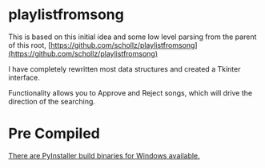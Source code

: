 # playlistfromsong

This is based on this initial idea and some low level parsing from the parent of this root,
[https://github.com/schollz/playlistfromsong](https://github.com/schollz/playlistfromsong)

I have completely rewritten most data structures and created a Tkinter interface.

Functionality allows you to Approve and Reject songs, which will drive the direction of the searching.

# Pre Compiled

[There are PyInstaller build binaries for Windows available.](https://github.com/sacherjj/playlistfromsong/tree/master/compiled)

